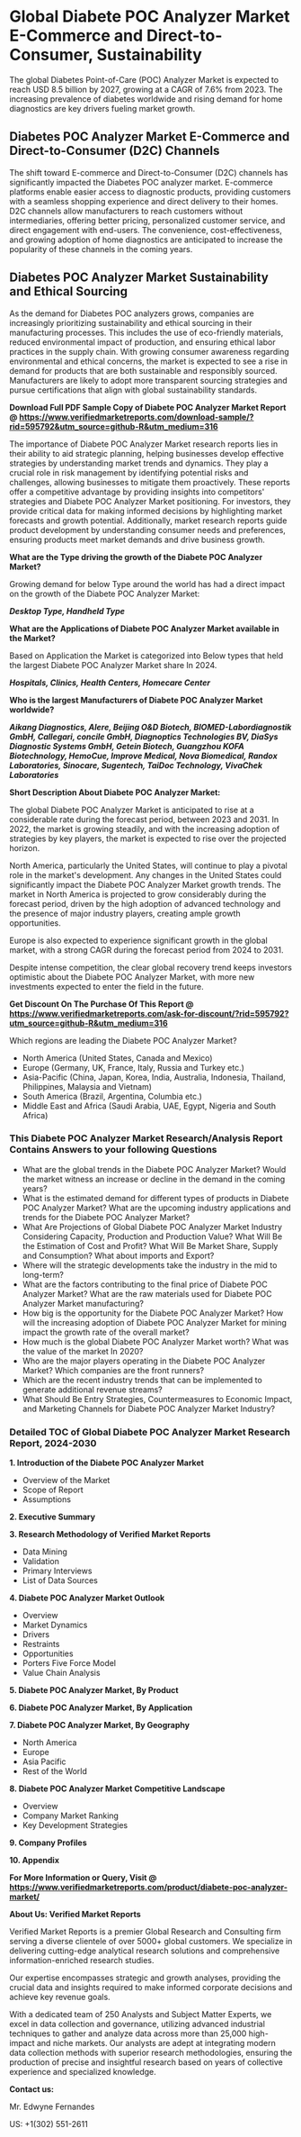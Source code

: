 <h1>Global Diabete POC Analyzer Market E-Commerce and Direct-to-Consumer, Sustainability</h1><p class=""><p>The global Diabetes Point-of-Care (POC) Analyzer Market is expected to reach USD 8.5 billion by 2027, growing at a CAGR of 7.6% from 2023. The increasing prevalence of diabetes worldwide and rising demand for home diagnostics are key drivers fueling market growth.</p><h2>Diabetes POC Analyzer Market E-Commerce and Direct-to-Consumer (D2C) Channels</h2><p>The shift toward E-commerce and Direct-to-Consumer (D2C) channels has significantly impacted the Diabetes POC analyzer market. E-commerce platforms enable easier access to diagnostic products, providing customers with a seamless shopping experience and direct delivery to their homes. D2C channels allow manufacturers to reach customers without intermediaries, offering better pricing, personalized customer service, and direct engagement with end-users. The convenience, cost-effectiveness, and growing adoption of home diagnostics are anticipated to increase the popularity of these channels in the coming years.</p><h2>Diabetes POC Analyzer Market Sustainability and Ethical Sourcing</h2><p>As the demand for Diabetes POC analyzers grows, companies are increasingly prioritizing sustainability and ethical sourcing in their manufacturing processes. This includes the use of eco-friendly materials, reduced environmental impact of production, and ensuring ethical labor practices in the supply chain. With growing consumer awareness regarding environmental and ethical concerns, the market is expected to see a rise in demand for products that are both sustainable and responsibly sourced. Manufacturers are likely to adopt more transparent sourcing strategies and pursue certifications that align with global sustainability standards.</p></p><p class=""><strong>Download Full PDF Sample Copy of Diabete POC Analyzer Market Report @ <a href="https://www.verifiedmarketreports.com/download-sample/?rid=595792&utm_source=github-R&utm_medium=316" target="_blank">https://www.verifiedmarketreports.com/download-sample/?rid=595792&utm_source=github-R&utm_medium=316</a></strong></p><p>The importance of&nbsp;Diabete POC Analyzer Market research reports lies in their ability to aid strategic planning, helping businesses develop effective strategies by understanding market trends and dynamics. They play a crucial role in risk management by identifying potential risks and challenges, allowing businesses to mitigate them proactively. These reports offer a competitive advantage by providing insights into competitors' strategies and Diabete POC Analyzer Market positioning. For investors, they provide critical data for making informed decisions by highlighting market forecasts and growth potential. Additionally, market research reports guide product development by understanding consumer needs and preferences, ensuring products meet market demands and drive business growth.</p><p><strong>What are the&nbsp;Type driving the growth of the Diabete POC Analyzer Market?</strong></p><p id="" class="">Growing demand for below Type around the world has had a direct impact on the growth of the Diabete POC Analyzer Market:</p><p class=""><em><strong>Desktop Type, Handheld Type</strong></em></p><p class=""><strong>What are the&nbsp;Applications&nbsp;of Diabete POC Analyzer Market available in the Market?</strong></p><p id="" class="">Based on Application the Market is categorized into Below types that held the largest Diabete POC Analyzer Market share In 2024.</p><p class=""><em><strong>Hospitals, Clinics, Health Centers, Homecare Center</strong></em></p><p class=""><strong>Who is the largest Manufacturers of Diabete POC Analyzer Market worldwide?</strong></p><p><em><strong>Aikang Diagnostics, Alere, Beijing O&D Biotech, BIOMED-Labordiagnostik GmbH, Callegari, concile GmbH, Diagnoptics Technologies BV, DiaSys Diagnostic Systems GmbH, Getein Biotech, Guangzhou KOFA Biotechnology, HemoCue, Improve Medical, Nova Biomedical, Randox Laboratories, Sinocare, Sugentech, TaiDoc Technology, VivaChek Laboratories</strong></em></p><p id="" class=""><strong>Short Description About Diabete POC Analyzer Market:</strong></p><p>The global Diabete POC Analyzer Market is anticipated to rise at a considerable rate during the forecast period, between 2023 and 2031. In 2022, the market is growing steadily, and with the increasing adoption of strategies by key players, the market is expected to rise over the projected horizon.</p><p>North America, particularly the United States, will continue to play a pivotal role in the market's development. Any changes in the United States could significantly impact the Diabete POC Analyzer Market growth trends. The market in North America is projected to grow considerably during the forecast period, driven by the high adoption of advanced technology and the presence of major industry players, creating ample growth opportunities.</p><p>Europe is also expected to experience significant growth in the global market, with a strong CAGR during the forecast period from 2024 to 2031.</p><p>Despite intense competition, the clear global recovery trend keeps investors optimistic about the Diabete POC Analyzer Market, with more new investments expected to enter the field in the future.</p><p id="" class=""><strong>Get Discount On The Purchase Of This Report @ <a href="https://www.verifiedmarketreports.com/ask-for-discount/?rid=595792?utm_source=github-R&utm_medium=316" target="_blank">https://www.verifiedmarketreports.com/ask-for-discount/?rid=595792?utm_source=github-R&utm_medium=316</a></strong></p><p class="">Which regions are leading the Diabete POC Analyzer Market?</p><ul><li>North America (United States, Canada and Mexico)</li><li>Europe (Germany, UK, France, Italy, Russia and Turkey etc.)</li><li>Asia-Pacific (China, Japan, Korea, India, Australia, Indonesia, Thailand, Philippines, Malaysia and Vietnam)</li><li>South America (Brazil, Argentina, Columbia etc.)</li><li>Middle East and Africa (Saudi Arabia, UAE, Egypt, Nigeria and South Africa)</li></ul><h3 id="" class="">This Diabete POC Analyzer Market Research/Analysis Report Contains Answers to your following Questions</h3><ul><li>What are the global trends in the Diabete POC Analyzer Market? Would the market witness an increase or decline in the demand in the coming years?</li><li>What is the estimated demand for different types of products in Diabete POC Analyzer Market? What are the upcoming industry applications and trends for the Diabete POC Analyzer Market?</li><li>What Are Projections of Global Diabete POC Analyzer Market Industry Considering Capacity, Production and Production Value? What Will Be the Estimation of Cost and Profit? What Will Be Market Share, Supply and Consumption? What about imports and Export?</li><li>Where will the strategic developments take the industry in the mid to long-term?</li><li>What are the factors contributing to the final price of Diabete POC Analyzer Market? What are the raw materials used for Diabete POC Analyzer Market manufacturing?</li><li>How big is the opportunity for the Diabete POC Analyzer Market? How will the increasing adoption of Diabete POC Analyzer Market for mining impact the growth rate of the overall market?</li><li>How much is the global Diabete POC Analyzer Market worth? What was the value of the market In 2020?</li><li>Who are the major players operating in the Diabete POC Analyzer Market? Which companies are the front runners?</li><li>Which are the recent industry trends that can be implemented to generate additional revenue streams?</li><li>What Should Be Entry Strategies, Countermeasures to Economic Impact, and Marketing Channels for Diabete POC Analyzer Market Industry?</li></ul><h3 id="" class="">Detailed TOC of Global Diabete POC Analyzer Market Research Report, 2024-2030</h3><p id="" class=""><strong>1. Introduction of the Diabete POC Analyzer Market</strong></p><ul><li>Overview of the Market</li><li>Scope of Report</li><li>Assumptions</li></ul><p id="" class=""><strong>2. Executive Summary</strong></p><p id="" class=""><strong>3. Research Methodology of Verified Market Reports</strong></p><ul><li>Data Mining</li><li>Validation</li><li>Primary Interviews</li><li>List of Data Sources</li></ul><p id="" class=""><strong>4. Diabete POC Analyzer Market Outlook</strong></p><ul><li>Overview</li><li>Market Dynamics</li><li>Drivers</li><li>Restraints</li><li>Opportunities</li><li>Porters Five Force Model</li><li>Value Chain Analysis</li></ul><p id="" class=""><strong>5. Diabete POC Analyzer Market, By Product</strong></p><p id="" class=""><strong>6. Diabete POC Analyzer Market, By Application</strong></p><p id="" class=""><strong>7. Diabete POC Analyzer Market, By Geography</strong></p><ul><li>North America</li><li>Europe</li><li>Asia Pacific</li><li>Rest of the World</li></ul><p id="" class=""><strong>8. Diabete POC Analyzer Market Competitive Landscape</strong></p><ul><li>Overview</li><li>Company Market Ranking</li><li>Key Development Strategies</li></ul><p id="" class=""><strong>9. Company Profiles</strong></p><p id="" class=""><strong>10. Appendix</strong></p><p id="" class=""><strong>For More Information or Query, Visit @ <a href="https://www.verifiedmarketreports.com/product/diabete-poc-analyzer-market/" target="_blank">https://www.verifiedmarketreports.com/product/diabete-poc-analyzer-market/</a></strong></p><p id="" class=""><strong>About Us: Verified Market Reports</strong></p><p id="" class="">Verified Market Reports is a premier Global Research and Consulting firm serving a diverse clientele of over 5000+ global customers. We specialize in delivering cutting-edge analytical research solutions and comprehensive information-enriched research studies.</p><p id="" class="">Our expertise encompasses strategic and growth analyses, providing the crucial data and insights required to make informed corporate decisions and achieve key revenue goals.</p><p id="" class="">With a dedicated team of 250 Analysts and Subject Matter Experts, we excel in data collection and governance, utilizing advanced industrial techniques to gather and analyze data across more than 25,000 high-impact and niche markets. Our analysts are adept at integrating modern data collection methods with superior research methodologies, ensuring the production of precise and insightful research based on years of collective experience and specialized knowledge.</p><p id="" class=""><strong>Contact us:</strong></p><p id="" class="">Mr. Edwyne Fernandes</p><p id="" class="">US: +1(302) 551-2611</p>